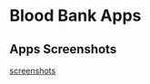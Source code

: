 # Blood Bank Apps
## Apps Screenshots
[screenshots](https://github.com/Saurav109/bloodBankApp/blob/master/screenshots/one.png)
